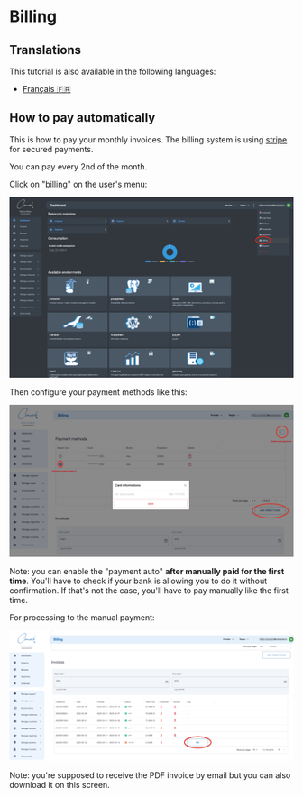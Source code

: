 # Billing

## Translations

This tutorial is also available in the following languages:
* [Français 🇫🇷](../../../translations/fr/tutorials/console/public/billing.md)

## How to pay automatically

This is how to pay your monthly invoices. The billing system is using [stripe](https://www.stripe.com) for secured payments.

You can pay every 2nd of the month.

Click on "billing" on the user's menu:

![billing_1](../../../img/billing_1.png)

Then configure your payment methods like this:

![billing_2](../../../img/billing_2.png)

Note: you can enable the "payment auto" __after manually paid for the first time__. You'll have to check if your bank is allowing you to do it without confirmation. If that's not the case, you'll have to pay manually like the first time.

For processing to the manual payment:

![billing_3](../../../img/billing_3.png)

Note: you're supposed to receive the PDF invoice by email but you can also download it on this screen.
